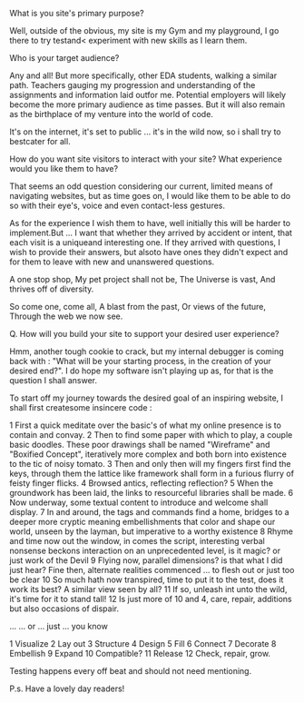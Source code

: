 
What is you site's primary purpose?

Well, outside of the obvious, my site is my Gym and my playground, I go there to try testand<  experiment with new skills as I learn them.

Who is your target audience?

Any and all! 
But more specifically, other EDA students, walking a similar path. 
Teachers gauging my progression and understanding of the assignments and information laid outfor me.
Potential employers will likely become the more primary audience as time passes.
But it will also remain as the birthplace of my venture into the world of code.

It's on the internet, it's set to public ... it's in the wild now, so i shall try to bestcater for all.

How do you want site visitors to interact with your site? What experience would you like them to   have?

That seems an odd question considering our current, limited means of navigating websites, but as time goes on, I would like them to be able to do so with their eye's, voice and even contact-less gestures.
    
As for the experience I wish them to have, well initially this will be harder to implement.But ... I want that whether they arrived by accident or intent, that each visit is a uniqueand interesting one. If they arrived with questions, I wish to provide their answers, but alsoto have ones they didn't expect and for them to leave with new and unanswered questions.

A one stop shop,
My pet project shall not be,
The Universe is vast,
And thrives off of diversity.

So come one, come all,
A blast from the past,
Or views of the future,
Through the web we now see. 

Q. How will you build your site to support your desired user experience?

Hmm, another tough cookie to crack, but my internal debugger is coming back with :
"What will be your starting process, in the creation of your desired end?".
I do hope my software isn't playing up as, for that is the question I shall answer.

To start off my journey towards the desired goal of an inspiring website, I shall first createsome insincere code :

1  First a quick meditate over the basic's of what my online presence is to contain and               convay.
2  Then to find some paper with which to play, a couple basic doodles. These poor drawings            shall be named "Wireframe" and "Boxified Concept", iteratively more complex and both               born into existence to the tic of noisy tomato.
3  Then and only then will my fingers first find the keys, through them the lattice like              framework shall form in a furious flurry of feisty finger flicks.
4  Browsed antics, reflecting reflection?
5  When the groundwork has been laid, the links to resourceful libraries shall be made. 
6  Now underway, some textual content to introduce and welcome shall display. 
7  In and around, the tags and commands find a home, bridges to a deeper more cryptic meaning         embellishments that color and shape our world, unseen by the layman, but imperative to a           worthy existence 
8  Rhyme and time now out the window, in comes the script, interesting verbal nonsense                beckons interaction on an unprecedented level, is it magic? or just work of the Devil 
9  Flying now, parallel dimensions? is that what I did just hear? Fine then, alternate                realities commenced ... to flesh out or just too be clear 
10 So much hath now transpired, time to put it to the test, does it work its best? A similar          view seen by all? 
11 If so, unleash int unto the wild, it's time for it to stand tall!
12 Is just more of 10 and 4, care, repair, additions but also occasions of dispair.





... ... or ... just ... you know

1  Visualize
2  Lay out
3  Structure
4  Design
5  Fill
6  Connect
7  Decorate
8  Embellish
9  Expand
10 Compatible?
11 Release
12 Check, repair, grow.

Testing happens every off beat and should not need mentioning.

P.s. Have a lovely day readers!


